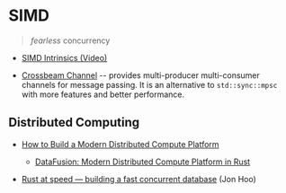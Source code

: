 # SIMD
> *fearless* concurrency

* [SIMD Intrinsics (Video)](https://www.youtube.com/watch?v=4Gs_CA_vm3o&app=desktop)

* [Crossbeam Channel](https://github.com/crossbeam-rs/crossbeam/blob/master/crossbeam-channel/README.md) -- provides multi-producer multi-consumer channels for message passing. It is an alternative to `std::sync::mpsc` with more features and better performance.

## Distributed Computing
* [How to Build a Modern Distributed Compute Platform](https://andygrove.io/how_to_build_a_modern_distributed_compute_platform/)
    * [DataFusion: Modern Distributed Compute Platform in Rust](https://github.com/andygrove/datafusion)

* [Rust at speed — building a fast concurrent database](https://www.reddit.com/r/rust/comments/acucrs/rust_at_speed_building_a_fast_concurrent_database/?st=JQJQZ8FS&sh=03abd45a) (Jon Hoo)